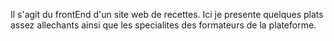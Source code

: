 Il s'agit du frontEnd d'un site web de recettes. Ici je presente quelques plats assez allechants ainsi que les specialites des formateurs de la plateforme.
